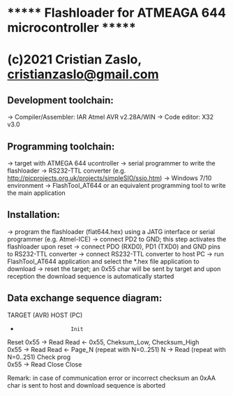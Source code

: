# ***** Flashloader for ATMEAGA 644 microcontroller *****
# (c)2021 Cristian Zaslo, cristianzaslo@gmail.com

Development toolchain:
---------------------
-> Compiler/Assembler:  IAR Atmel AVR v2.28A/WIN
-> Code editor:         X32 v3.0

Programming toolchain:
---------------------
-> target with ATMEGA 644 ucontroller
-> serial programmer to write the flashloader
-> RS232-TTL converter (e.g. http://picprojects.org.uk/projects/simpleSIO/ssio.htm)
-> Windows 7/10 environment
-> FlashTool_AT644 or an equivalent programming tool to write the main application

Installation:
------------
-> program the flashloader (flat644.hex) using a JATG interface or serial programmer (e.g. Atmel-ICE)
-> connect PD2 to GND; this step activates the flashloader upon reset 
-> connect PDO (RXD0), PD1 (TXD0) and GND pins to RS232-TTL converter
-> connect RS232-TTL converter to host PC
-> run FlashTool_AT644 application and select the *.hex file application to download
-> reset the target; an 0x55 char will be sent by target and upon reception the download sequence is automatically started

Data exchange sequence diagram:
------------------------------

TARGET (AVR)           HOST (PC)

-                      Init
Reset
0x55           ->      Read
Read           <-      0x55, Cheksum_Low, Checksum_High  
0x55           ->      Read
Read           <-      Page_N (repeat with N=0..251)
N              ->      Read   (repeat with N=0..251)
Check prog          
0x55           ->      Read
Close                  Close 

Remark: in case of communication error or incorrect checksum an 0xAA char is sent to host and download sequence is aborted      


 
